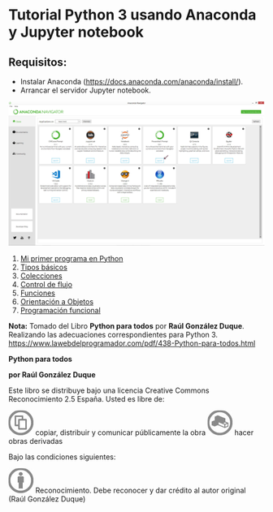 # Tutorial Python 3 usando Anaconda y Jupyter notebook

## Requisitos:

* Instalar Anaconda (https://docs.anaconda.com/anaconda/install/).
* Arrancar el servidor Jupyter notebook.

![](imagenes/anaconda.jpg)

1) [Mi primer programa en Python](Mi_primer_programa_en_Python.ipynb) 
1) [Tipos básicos](Tipos_basicos.ipynb) 
1) [Colecciones](Colecciones.ipynb) 
1) [Control de flujo](Control_de_flujo.ipynb) 
1) [Funciones](Funciones.ipynb) 
1) [Orientación a Objetos](Orientacion_a_Objetos.ipynb) 
1) [Programación funcional](Programacion_funcional.ipynb) 

**Nota:** Tomado del Libro **Python para todos** por **Raúl González Duque**. Realizando las adecuaciones correspondientes para Python 3. https://www.lawebdelprogramador.com/pdf/438-Python-para-todos.html

**Python para todos**

**por Raúl González Duque**

Este libro se distribuye bajo una licencia Creative Commons Reconocimiento 2.5 España. Usted es libre de:

![](imagenes/1.jpg) copiar, distribuir y comunicar públicamente la obra
![](imagenes/2.jpg) hacer obras derivadas

Bajo las condiciones siguientes:

![](imagenes/3.jpg) Reconocimiento. Debe reconocer y dar crédito al autor original (Raúl González Duque)
